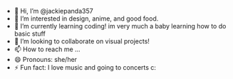 - 👋 Hi, I’m @jackiepanda357
- 👀 I’m interested in design, anime, and good food. 
- 🌱 I’m currently learning coding! im very much a baby learning how to do basic stuff
- 💞️ I’m looking to collaborate on visual projects!
- 📫 How to reach me ...
- 😄 Pronouns: she/her
- ⚡ Fun fact: I love music and going to concerts c:

<!---
jackiepanda357/jackiepanda357 is a ✨ special ✨ repository because its `README.md` (this file) appears on your GitHub profile.
You can click the Preview link to take a look at your changes.
--->
